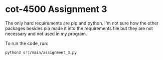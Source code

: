 # cot-4500 Assignment 3

The only hard requirements are pip and python. I'm not sure how the other packages besides pip made it into the requirements file but they are not necessary and not used in my program. 

To run the code, run: 
```
python3 src/main/assignment_3.py
```
